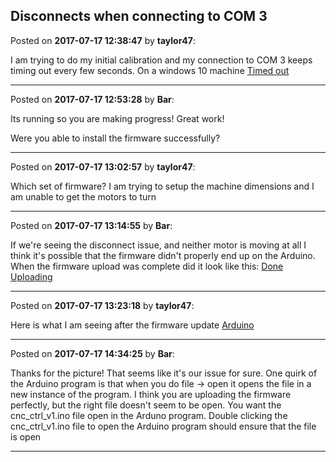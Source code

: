 ## Disconnects when connecting to COM 3
Posted on **2017-07-17 12:38:47** by **taylor47**:

I am trying to do my initial calibration and my connection to COM 3 keeps timing out every few seconds. On a windows 10 machine
 [Timed out](//muut.com/u/maslowcnc/s1/:maslowcnc:QXRD:timedout.png.jpg)

---

Posted on **2017-07-17 12:53:28** by **Bar**:

Its running so you are making progress! Great work!

Were you able to install the firmware successfully?

---

Posted on **2017-07-17 13:02:57** by **taylor47**:

Which set of firmware? I am trying to setup the machine dimensions and I am unable to get the motors to turn

---

Posted on **2017-07-17 13:14:55** by **Bar**:

If we're seeing the disconnect issue, and neither motor is moving at all I think it's possible that the firmware didn't properly end up on the Arduino. When the firmware upload was complete did it look like this:  [Done Uploading](//muut.com/u/maslowcnc/s1/:maslowcnc:2sRs:doneuploading.jpg.jpg)

---

Posted on **2017-07-17 13:23:18** by **taylor47**:

Here is what I am seeing after the firmware update
 [Arduino](//muut.com/u/maslowcnc/s3/:maslowcnc:QaAE:arduino.png.jpg)

---

Posted on **2017-07-17 14:34:25** by **Bar**:

Thanks for the picture! That seems like it's our issue for sure. One quirk of the Arduino program is that when you do file -> open it opens the file in a new instance of the program. I think you are uploading the firmware perfectly, but the right file doesn't seem to be open. You want the cnc_ctrl_v1.ino file open in the Arduno program. Double clicking the cnc_ctrl_v1.ino file to open the Arduino program should ensure that the file is open

---

